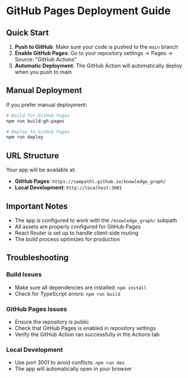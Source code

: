 # GitHub Pages Deployment Guide

## Quick Start

1. **Push to GitHub**: Make sure your code is pushed to the `main` branch
2. **Enable GitHub Pages**: Go to your repository settings → Pages → Source: "GitHub Actions"
3. **Automatic Deployment**: The GitHub Action will automatically deploy when you push to main

## Manual Deployment

If you prefer manual deployment:

```bash
# Build for GitHub Pages
npm run build:gh-pages

# Deploy to GitHub Pages
npm run deploy
```

## URL Structure

Your app will be available at:
- **GitHub Pages**: `https://sampathl.github.io/knowledge_graph/`
- **Local Development**: `http://localhost:3001`

## Important Notes

- The app is configured to work with the `/knowledge_graph/` subpath
- All assets are properly configured for GitHub Pages
- React Router is set up to handle client-side routing
- The build process optimizes for production

## Troubleshooting

### Build Issues
- Make sure all dependencies are installed: `npm install`
- Check for TypeScript errors: `npm run build`

### GitHub Pages Issues
- Ensure the repository is public
- Check that GitHub Pages is enabled in repository settings
- Verify the GitHub Action ran successfully in the Actions tab

### Local Development
- Use port 3001 to avoid conflicts: `npm run dev`
- The app will automatically open in your browser
